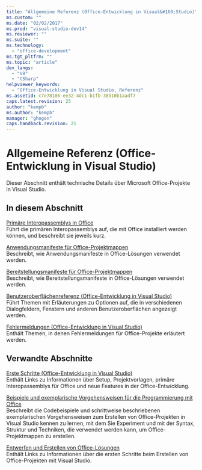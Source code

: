 ```yaml
---
title: "Allgemeine Referenz (Office-Entwicklung in Visual&#160;Studio)"
ms.custom: ""
ms.date: "02/02/2017"
ms.prod: "visual-studio-dev14"
ms.reviewer: ""
ms.suite: ""
ms.technology: 
  - "office-development"
ms.tgt_pltfrm: ""
ms.topic: "article"
dev_langs: 
  - "VB"
  - "CSharp"
helpviewer_keywords: 
  - "Office-Entwicklung in Visual Studio, Referenz"
ms.assetid: c7e78186-ee32-4dc1-b1fb-38310b1aadf7
caps.latest.revision: 25
author: "kempb"
ms.author: "kempb"
manager: "ghogen"
caps.handback.revision: 21
---
```

# Allgemeine Referenz (Office-Entwicklung in Visual&#160;Studio)
  Dieser Abschnitt enthält technische Details über Microsoft Office\-Projekte in Visual Studio.  
  
## In diesem Abschnitt  
 [Primäre Interopassemblys in Office](../vsto/office-primary-interop-assemblies.md)  
 Führt die primären Interopassemblys auf, die mit Office installiert werden können, und beschreibt sie jeweils kurz.  
  
 [Anwendungsmanifeste für Office-Projektmappen](../vsto/application-manifests-for-office-solutions.md)  
 Beschreibt, wie Anwendungsmanifeste in Office\-Lösungen verwendet werden.  
  
 [Bereitstellungsmanifeste für Office-Projektmappen](../vsto/deployment-manifests-for-office-solutions.md)  
 Beschreibt, wie Bereitstellungsmanifeste in Office\-Lösungen verwendet werden.  
  
 [Benutzeroberflächenreferenz &#40;Office-Entwicklung in Visual Studio&#41;](../vsto/user-interface-reference-office-development-in-visual-studio.md)  
 Führt Themen mit Erläuterungen zu Optionen auf, die in verschiedenen Dialogfeldern, Fenstern und anderen Benutzeroberflächen angezeigt werden.  
  
 [Fehlermeldungen &#40;Office-Entwicklung in Visual Studio&#41;](../vsto/error-messages-office-development-in-visual-studio.md)  
 Enthält Themen, in denen Fehlermeldungen für Office\-Projekte erläutert werden.  
  
## Verwandte Abschnitte  
 [Erste Schritte &#40;Office-Entwicklung in Visual Studio&#41;](../vsto/getting-started-office-development-in-visual-studio.md)  
 Enthält Links zu Informationen über Setup, Projektvorlagen, primäre Interopassemblys für Office und neue Features in der Office\-Entwicklung.  
  
 [Beispiele und exemplarische Vorgehensweisen für die Programmierung mit Office](../vsto/office-development-samples-and-walkthroughs.md)  
 Beschreibt die Codebeispiele und schrittweise beschriebenen exemplarischen Vorgehensweisen zum Erstellen von Office\-Projekten in Visual Studio kennen zu lernen, mit dem Sie Experiment und mit der Syntax, Struktur und Techniken, die verwendet werden kann, um Office\-Projektmappen zu erstellen.  
  
 [Entwerfen und Erstellen von Office-Lösungen](../vsto/designing-and-creating-office-solutions.md)  
 Enthält Links zu Informationen über die ersten Schritte beim Erstellen von Office\-Projekten mit Visual Studio.  
  
  